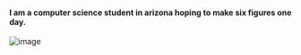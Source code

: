 
#### I am a computer science student in arizona hoping to make six figures one day.

![image](https://user-images.githubusercontent.com/92184256/213355710-0b8ace85-14e7-4f9b-8a97-1e84ea79a4dd.png)

